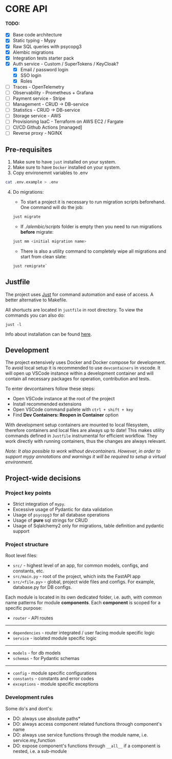 # CORE API

#### TODO:

- [x] Base code architecture
- [x] Static typing - Mypy
- [x] Raw SQL queries with psycopg3
- [x] Alembic migrations
- [x] Integration tests starter pack
- [x] Auth service - Custom / SuperTokens / KeyCloak?
   - [x] Email / password login
   - [x] SSO login 
   - [x] Roles
- [ ] Traces - OpenTelemetry
- [ ] Observability - Prometheus + Grafana
- [ ] Payment service - Stripe
- [ ] Management - CRUD -> DB-service
- [ ] Statistics - CRUD -> DB-service
- [ ] Storage service - AWS
- [ ] Provisioning IaaC - Terraform on AWS EC2 / Fargate
- [ ] CI/CD Github Actions [managed]
- [ ] Reverse proxy - NGINX

## Pre-requisites

1. Make sure to have `just` installed on your system.
2. Make sure to have `Docker` installed on your system.
3. Copy environemnt variables to .env

```bash
cat .env.example > .env
```

4. Do migrations:

   - To start a project it is necessary to run migration scripts beforehand. One command will do the job:

   ```bash
   just migrate
   ```

   - If _./alembic/scripts_ folder is empty then you need to run migrations **before** migrate:

   ```bash
   just mm <initial migration name>
   ```

   - There is also a utility command to completely wipe all migrations and start from clean slate:

   ```bash
   just remigrate`
   ```

## Justfile

The project uses [Just](https://github.com/casey/just) for command automation and ease of access. A better alternative to Makefile.

All shortucts are located in `justfile` in root directory. To view the commands you can also do:

```shell
just -l
```

Info about installation can be found [here](https://github.com/casey/just#packages).

## Development

The project extensively uses Docker and Docker compose for development. To avoid local setup it is recommended to use `devcontainers` in vscode. It will open up VSCode instance within a development container and will contain all necessary packages for operation, contribution and tests.

To enter devcontainers follow these steps:

- Open VSCode instance at the root of the project
- Install recommended extensions
- Open VSCode command pallete with `ctrl + shift + key`
- Find **Dev Containers: Reopen in Container** option

With development setup containers are mounted to local filesystem, therefore containers and local files are always up to date! This makes utility commands defined in `Justfile` instrumental for efficient workflow. They work directly with running containers, thus the changes are always relevant.

_Note: It also possible to work without devcontainers. However, in order to support mypy annotations and warnings it will be required to setup a virtual environment._

## Project-wide decisions

### Project key points

- Strict integration of `mypy`.
- Excessive usage of Pydantic for data validation
- Usage of `psycopg3` for all database operations
- Usage of **pure** sql strings for CRUD
- Usage of Sqlalchemy2 only for migrations, table definition and pydantic support

### Project structure

Root level files:

- `src/` - highest level of an app, for common models, configs, and constants, etc.
- `src/main.py` - root of the project, which inits the FastAPI app
- `src/<file.py>` - global, project wide files and configs. For example, database.py for DB configs.

Each module is located in its own dedicated folder, i.e. auth, with common name patterns for module **components**. Each **component** is scoped for a specific purpose:

- `router` - API routes
--- 
- `dependencies` - router integrated / user facing module specific logic
- `service` - isolated module specific logic
---
- `models` - for db models
- `schemas` - for Pydantic schemas
---
- `config` - module specific configurations
- `constants` - constants and error codes
- `exceptions` - module specific exceptions


### Development rules

Some do's and dont's:

-  DO: always use absolute paths*
-  DO: always access component related functions through component's name
-  DO: always use service functions through the module name, i.e. service.my_function
-  DO: expose component's functions through `__all__` if a component is nested, i.e. a sub-module 